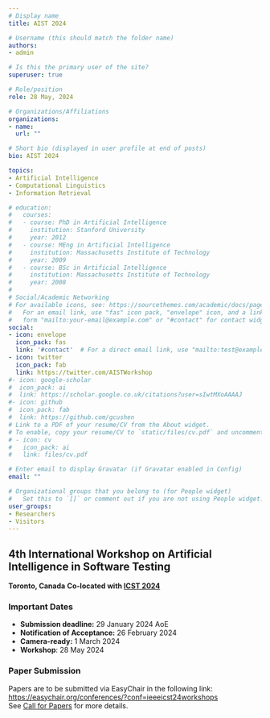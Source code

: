```yaml
---
# Display name
title: AIST 2024

# Username (this should match the folder name)
authors:
- admin

# Is this the primary user of the site?
superuser: true

# Role/position
role: 28 May, 2024

# Organizations/Affiliations
organizations:
- name: 
  url: ""

# Short bio (displayed in user profile at end of posts)
bio: AIST 2024

topics:
- Artificial Intelligence
- Computational Linguistics
- Information Retrieval

# education:
#   courses:
#   - course: PhD in Artificial Intelligence
#     institution: Stanford University
#     year: 2012
#   - course: MEng in Artificial Intelligence
#     institution: Massachusetts Institute of Technology
#     year: 2009
#   - course: BSc in Artificial Intelligence
#     institution: Massachusetts Institute of Technology
#     year: 2008
# 
# Social/Academic Networking
# For available icons, see: https://sourcethemes.com/academic/docs/page-builder/#icons
#   For an email link, use "fas" icon pack, "envelope" icon, and a link in the
#   form "mailto:your-email@example.com" or "#contact" for contact widget.
social:
- icon: envelope
  icon_pack: fas
  link: '#contact'  # For a direct email link, use "mailto:test@example.org".
- icon: twitter
  icon_pack: fab
  link: https://twitter.com/AISTWorkshop
#- icon: google-scholar
#  icon_pack: ai
#  link: https://scholar.google.co.uk/citations?user=sIwtMXoAAAAJ
#- icon: github
#  icon_pack: fab
#  link: https://github.com/gcushen
# Link to a PDF of your resume/CV from the About widget.
# To enable, copy your resume/CV to `static/files/cv.pdf` and uncomment the lines below.
# - icon: cv
#   icon_pack: ai
#   link: files/cv.pdf

# Enter email to display Gravatar (if Gravatar enabled in Config)
email: ""

# Organizational groups that you belong to (for People widget)
#   Set this to `[]` or comment out if you are not using People widget.
user_groups:
- Researchers
- Visitors
---
```


## 4th International Workshop on Artificial Intelligence in Software Testing
**Toronto, Canada**
**Co-located with [ICST 2024](https://conf.researchr.org/home/icst-2024)**

### Important Dates

 - **Submission deadline:** 29 January 2024  AoE <br />
 - **Notification of Acceptance:** 26 February 2024 <br />
 - **Camera-ready:** 1 March 2024 <br />
 - **Workshop**: 28 May 2024 <br/>

### Paper Submission
Papers are to be submitted via EasyChair in the following link:<br /> 
https://easychair.org/conferences/?conf=ieeeicst24workshops <br />
See [Call for Papers](/#cfp) for more details.

